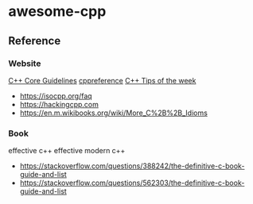 # awesome-cpp

## Reference

### Website

[C++ Core Guidelines](https://isocpp.github.io/CppCoreGuidelines/CppCoreGuidelines)
[cppreference](https://en.cppreference.com/)
[C++ Tips of the week](https://abseil.io/tips/)

- <https://isocpp.org/faq>
- <https://hackingcpp.com>
- <https://en.m.wikibooks.org/wiki/More_C%2B%2B_Idioms>

### Book

effective c++
effective modern c++

- <https://stackoverflow.com/questions/388242/the-definitive-c-book-guide-and-list>
- <https://stackoverflow.com/questions/562303/the-definitive-c-book-guide-and-list>
